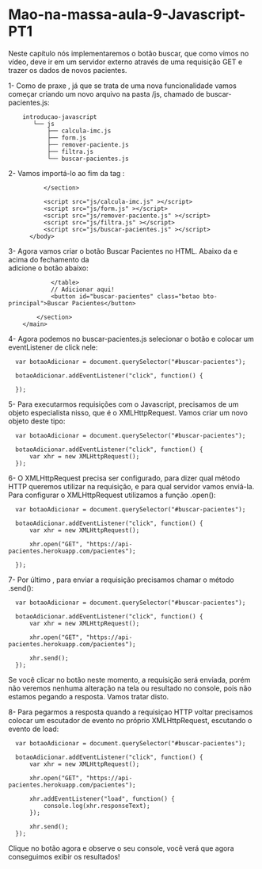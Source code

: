 # Mao-na-massa-aula-9-Javascript-PT1



Neste capítulo nós implementaremos o botão buscar, que como vimos no vídeo, deve ir em um servidor externo através de uma requisição GET e trazer os dados de novos pacientes.

1- Como de praxe , já que se trata de uma nova funcionalidade vamos começar criando um novo arquivo na pasta /js, chamado de buscar-pacientes.js:

        introducao-javascript
           └── js
               ├── calcula-imc.js
               ├── form.js
               ├── remover-paciente.js
               ├── filtra.js
               └── buscar-pacientes.js
               
2- Vamos importá-lo ao fim da tag <body>:

              </section>

              <script src="js/calcula-imc.js" ></script>
              <script src="js/form.js" ></script>
              <script src="js/remover-paciente.js" ></script>
              <script src="js/filtra.js" ></script>
              <script src="js/buscar-pacientes.js" ></script>
          </body>
          
          
3- Agora vamos criar o botão Buscar Pacientes no HTML. Abaixo da <table> e acima do fechamento da <section> adicione o botão abaixo:

                </table>
                // Adicionar aqui!
                <button id="buscar-pacientes" class="botao bto-principal">Buscar Pacientes</button>

            </section>
        </main>
        
4- Agora podemos no buscar-pacientes.js selecionar o botão e colocar um eventListener de click nele:

      var botaoAdicionar = document.querySelector("#buscar-pacientes");

      botaoAdicionar.addEventListener("click", function() {

      });
      
      
5- Para executarmos requisições com o Javascript, precisamos de um objeto especialista nisso, que é o XMLHttpRequest. Vamos criar um novo objeto deste tipo:

      var botaoAdicionar = document.querySelector("#buscar-pacientes");

      botaoAdicionar.addEventListener("click", function() {
          var xhr = new XMLHttpRequest();
      });
      
6- O XMLHttpRequest precisa ser configurado, para dizer qual método HTTP queremos utilizar na requisição, e para qual servidor vamos enviá-la. Para configurar o XMLHttpRequest utilizamos a função .open():

      var botaoAdicionar = document.querySelector("#buscar-pacientes");

      botaoAdicionar.addEventListener("click", function() {
          var xhr = new XMLHttpRequest();

          xhr.open("GET", "https://api-pacientes.herokuapp.com/pacientes");

      });
      
      
      
7- Por último , para enviar a requisição precisamos chamar o método .send():

      var botaoAdicionar = document.querySelector("#buscar-pacientes");

      botaoAdicionar.addEventListener("click", function() {
          var xhr = new XMLHttpRequest();

          xhr.open("GET", "https://api-pacientes.herokuapp.com/pacientes");

          xhr.send();
      });
      
Se você clicar no botão neste momento, a requisição será enviada, porém não veremos nenhuma alteração na tela ou resultado no console, pois não estamos pegando a resposta. Vamos tratar disto.

8- Para pegarmos a resposta quando a requisiçao HTTP voltar precisamos colocar um escutador de evento no próprio XMLHttpRequest, escutando o evento de load:

      var botaoAdicionar = document.querySelector("#buscar-pacientes");

      botaoAdicionar.addEventListener("click", function() {
          var xhr = new XMLHttpRequest();

          xhr.open("GET", "https://api-pacientes.herokuapp.com/pacientes");

          xhr.addEventListener("load", function() {
              console.log(xhr.responseText);        
          });

          xhr.send();
      });
      
      
Clique no botão agora e observe o seu console, você verá que agora conseguimos exibir os resultados!
